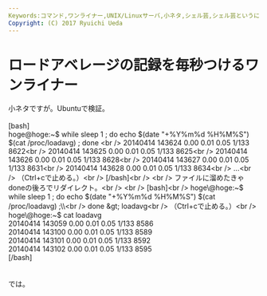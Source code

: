```yaml
---
Keywords:コマンド,ワンライナー,UNIX/Linuxサーバ,小ネタ,シェル芸,シェル芸というには短すぎる
Copyright: (C) 2017 Ryuichi Ueda
---
```


# ロードアベレージの記録を毎秒つけるワンライナー
小ネタですが。Ubuntuで検証。<br />
<br />
[bash]<br />
hoge\@hoge:~$ while sleep 1 ; do echo $(date &quot;+%Y%m%d %H%M%S&quot;) $(cat /proc/loadavg) ; done <br />
20140414 143624 0.00 0.01 0.05 1/133 8622<br />
20140414 143625 0.00 0.01 0.05 1/133 8625<br />
20140414 143626 0.00 0.01 0.05 1/133 8628<br />
20140414 143627 0.00 0.01 0.05 1/133 8631<br />
20140414 143628 0.00 0.01 0.05 1/133 8634<br />
...<br />
（Ctrl+cで止める。）<br />
[/bash]<br />
<br />
ファイルに溜めたきゃdoneの後ろでリダイレクト。<br />
<br />
[bash]<br />
hoge\@hoge:~$ while sleep 1 ; do echo $(date &quot;+%Y%m%d %H%M%S&quot;) $(cat /proc/loadavg) ;\\<br />
 done &gt; loadavg<br />
（Ctrl+cで止める。）<br />
hoge\@hoge:~$ cat loadavg <br />
20140414 143059 0.00 0.01 0.05 1/133 8586<br />
20140414 143100 0.00 0.01 0.05 1/133 8589<br />
20140414 143101 0.00 0.01 0.05 1/133 8592<br />
20140414 143102 0.00 0.01 0.05 1/133 8595<br />
[/bash]<br />
<br />
<br />
では。
